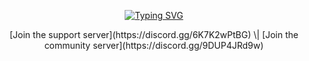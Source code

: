 <p align="center">
  <a href="https://git.io/typing-svg">
    <img src="https://readme-typing-svg.herokuapp.com?font=Fira+Code&duration=1000&pause=150&center=true&vCenter=true&multiline=true&repeat=false&random=false&width=435&height=300&lines=%F0%9F%91%BE+The+Huge+Discord+Bot;%F0%9F%91%91Owner%3A+Almaz;%F0%9F%91%A8%E2%80%8D%F0%9F%92%BBDevelopers%3A+f1zyshka%2C+Almaz" alt="Typing SVG">
  </a>
</p>

<p align="center">
  [Join the support server](https://discord.gg/6K7K2wPtBG) \| [Join the community server](https://discord.gg/9DUP4JRd9w)
</p>
